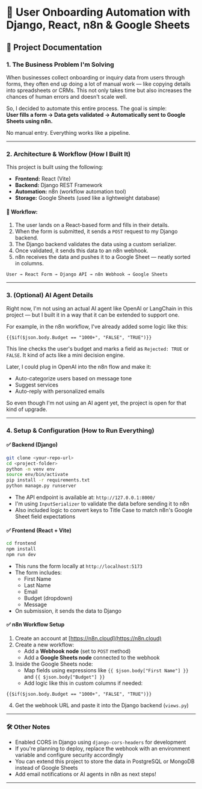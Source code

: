 # 🧠 User Onboarding Automation with Django, React, n8n & Google Sheets

## 📝 Project Documentation

### 1. The Business Problem I'm Solving

When businesses collect onboarding or inquiry data from users through forms, they often end up doing a lot of manual work — like copying details into spreadsheets or CRMs. This not only takes time but also increases the chances of human errors and doesn't scale well.

So, I decided to automate this entire process. The goal is simple:  
**User fills a form → Data gets validated → Automatically sent to Google Sheets using n8n.**  

No manual entry. Everything works like a pipeline.

---

### 2. Architecture & Workflow (How I Built It)

This project is built using the following:

- **Frontend:** React (Vite)  
- **Backend:** Django REST Framework  
- **Automation:** n8n (workflow automation tool)  
- **Storage:** Google Sheets (used like a lightweight database)

#### 🔄 Workflow:

1. The user lands on a React-based form and fills in their details.
2. When the form is submitted, it sends a `POST` request to my Django backend.
3. The Django backend validates the data using a custom serializer.
4. Once validated, it sends this data to an n8n webhook.
5. n8n receives the data and pushes it to a Google Sheet — neatly sorted in columns.

```
User → React Form → Django API → n8n Webhook → Google Sheets
```

---

### 3. (Optional) AI Agent Details

Right now, I'm not using an actual AI agent like OpenAI or LangChain in this project — but I built it in a way that it can be extended to support one.

For example, in the n8n workflow, I've already added some logic like this:

```n8n
{{$if($json.body.Budget == "1000+", "FALSE", "TRUE")}}
```

This line checks the user's budget and marks a field as `Rejected: TRUE` or `FALSE`. It kind of acts like a mini decision engine.

Later, I could plug in OpenAI into the n8n flow and make it:

* Auto-categorize users based on message tone
* Suggest services
* Auto-reply with personalized emails

So even though I'm not using an AI agent yet, the project is open for that kind of upgrade.

---

### 4. Setup & Configuration (How to Run Everything)

#### ✅ Backend (Django)

```bash
git clone <your-repo-url>
cd <project-folder>
python -m venv env
source env/bin/activate
pip install -r requirements.txt
python manage.py runserver
```

* The API endpoint is available at: `http://127.0.0.1:8000/`
* I'm using `InputSerializer` to validate the data before sending it to n8n
* Also included logic to convert keys to Title Case to match n8n's Google Sheet field expectations

#### ✅ Frontend (React + Vite)

```bash
cd frontend
npm install
npm run dev
```

* This runs the form locally at `http://localhost:5173`
* The form includes:
  * First Name
  * Last Name
  * Email
  * Budget (dropdown)
  * Message
* On submission, it sends the data to Django

#### ✅ n8n Workflow Setup

1. Create an account at [https://n8n.cloud](https://n8n.cloud)
2. Create a new workflow:
   * Add a **Webhook node** (set to `POST` method)
   * Add a **Google Sheets node** connected to the webhook
3. Inside the Google Sheets node:
   * Map fields using expressions like `{{ $json.body["First Name"] }}` and `{{ $json.body["Budget"] }}`
   * Add logic like this in custom columns if needed:

```n8n
{{$if($json.body.Budget == "1000+", "FALSE", "TRUE")}}
```

4. Get the webhook URL and paste it into the Django backend (`views.py`)

---

### 🛠️ Other Notes

* Enabled CORS in Django using `django-cors-headers` for development
* If you're planning to deploy, replace the webhook with an environment variable and configure security accordingly
* You can extend this project to store the data in PostgreSQL or MongoDB instead of Google Sheets
* Add email notifications or AI agents in n8n as next steps!

---

